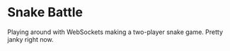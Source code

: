# Snake Battle

Playing around with WebSockets making a two-player snake game. Pretty janky right now.
